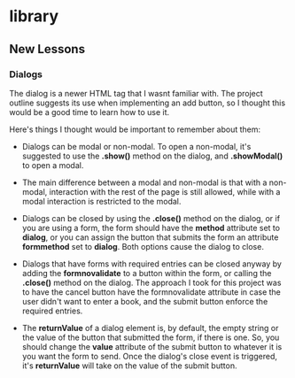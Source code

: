 # library

## New Lessons

### Dialogs

The dialog is a newer HTML tag that I wasnt familiar with. The project outline suggests its use when implementing an add button, so I thought this would be a good time to learn how to use it.

Here's things I thought would be important to remember about them:

- Dialogs can be modal or non-modal. To open a non-modal, it's suggested to use the **.show()** method on the dialog, and **.showModal()** to open a modal.

- The main difference between a modal and non-modal is that with a non-modal, interaction with the rest of the page is still allowed, while with a modal interaction is restricted to the modal.

- Dialogs can be closed by using the **.close()** method on the dialog, or if you are using a form, the form should have the **method** attribute set to **dialog**, or you can assign the button that submits the form an attribute **formmethod** set to **dialog**. Both options cause the dialog to close.

- Dialogs that have forms with required entries can be closed anyway by adding the **formnovalidate** to a button within the form, or calling the **.close()** method on the dialog. The approach I took for this project was to have the cancel button have the formnovalidate attribute in case the user didn't want to enter a book, and the submit button enforce the required entries.

- The **returnValue** of a dialog element is, by default, the empty string or the value of the button that submitted the form, if there is one. So, you should change the **value** attribute of the submit button to whatever it is you want the form to send. Once the dialog's close event is triggered, it's **returnValue** will take on the value of the submit button.
